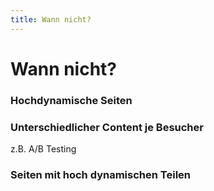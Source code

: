 ```yaml
---
title: Wann nicht?
---
```


# Wann nicht?

<!-- slide:start -->
### Hochdynamische Seiten
<!-- slide:end -->
<!-- slide:start -->
### Unterschiedlicher Content je Besucher

z.B. A/B Testing
<!-- slide:end -->
<!-- slide:start -->
### Seiten mit hoch dynamischen Teilen
<!-- slide:end -->
